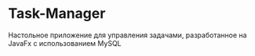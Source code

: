 # Task-Manager
Настольное приложение для управления задачами, разработанное на JavaFx с использованием MySQL
